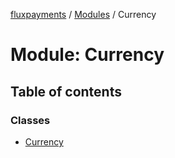 [fluxpayments](../README.md) / [Modules](../modules.md) / Currency

# Module: Currency

## Table of contents

### Classes

- [Currency](../classes/Currency.Currency.md)
